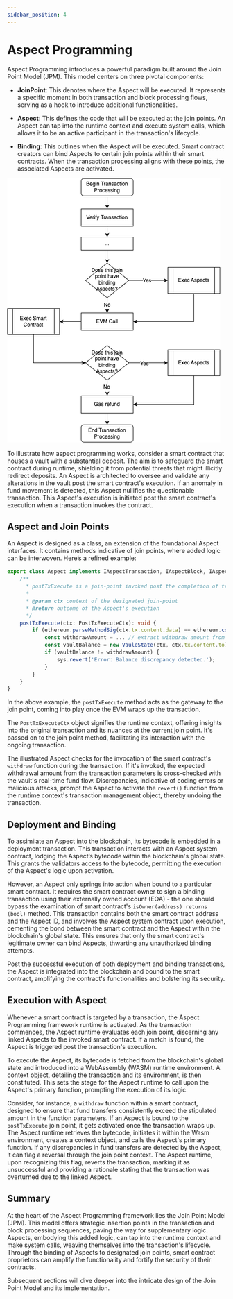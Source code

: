 ```yaml
---
sidebar_position: 4
---
```


# Aspect Programming

Aspect Programming introduces a powerful paradigm built around the Join Point Model (JPM). This model centers on three pivotal components:

- **JoinPoint**: This denotes where the Aspect will be executed. It represents a specific moment in both transaction and block processing flows, serving as a hook to introduce additional functionalities.

- **Aspect**: This defines the code that will be executed at the join points. An Aspect can tap into the runtime context and execute system calls, which allows it to be an active participant in the transaction's lifecycle.

- **Binding**: This outlines when the Aspect will be executed. Smart contract creators can bind Aspects to certain join points within their smart contracts. When the transaction processing aligns with these points, the associated Aspects are activated.

![Aspect Programming Overview](aspect-programming-overview.png)

To illustrate how aspect programming works, consider a smart contract that houses a vault with a substantial deposit. The aim is to safeguard the smart contract during runtime, shielding it from potential threats that might illicitly redirect deposits. An Aspect is architected to oversee and validate any alterations in the vault post the smart contract's execution. If an anomaly in fund movement is detected, this Aspect nullifies the questionable transaction. This Aspect's execution is initiated post the smart contract's execution when a transaction invokes the contract.

## Aspect and Join Points

An Aspect is designed as a class, an extension of the foundational Aspect interfaces. It contains methods indicative of join points, where added logic can be interwoven. Here’s a refined example:

```typescript
export class Aspect implements IAspectTransaction, IAspectBlock, IAspectOperation {
    /**
      * postTxExecute is a join-point invoked post the completion of transaction execution but prior to state commitment.
      *
      * @param ctx context of the designated join-point
      * @return outcome of the Aspect's execution
      */
    postTxExecute(ctx: PostTxExecuteCtx): void {
        if (ethereum.parseMethodSig(ctx.tx.content.data) == ethereum.computeMethodSig('withdraw')) {
            const withdrawAmount = ... // extract withdraw amount from calldata via context.tx.content.data
            const vaultBalance = new VauleState(ctx, ctx.tx.content.to).get('vauleBalance').current(); // state change wrapper class generated by aspect-tool
            if (vaultBalance != withdrawAmount) {
                sys.revert('Error: Balance discrepancy detected.');
            }
        }
    }
}
```

In the above example, the `postTxExecute` method acts as the gateway to the join point, coming into play once the EVM wraps up the transaction.

The `PostTxExecuteCtx` object signifies the runtime context, offering insights into the original transaction and its nuances at the current join point. It's passed on to the join point method, facilitating its interaction with the ongoing transaction.

The illustrated Aspect checks for the invocation of the smart contract's `withdraw` function during the transaction. If it's invoked, the expected withdrawal amount from the transaction parameters is cross-checked with the vault's real-time fund flow. Discrepancies, indicative of coding errors or malicious attacks, prompt the Aspect to activate the `revert()` function from the runtime context's transaction management object, thereby undoing the transaction.

## Deployment and Binding

To assimilate an Aspect into the blockchain, its bytecode is embedded in a deployment transaction. This transaction interacts with an Aspect system contract, lodging the Aspect’s bytecode within the blockchain's global state. This grants the validators access to the bytecode, permitting the execution of the Aspect's logic upon activation.

However, an Aspect only springs into action when bound to a particular smart contract. It requires the smart contract owner to sign a binding transaction using their externally owned account (EOA) - the one should bypass the examination of smart contract's `isOwner(address) returns (bool)` method. This transaction contains both the smart contract address and the Aspect ID, and involves the Aspect system contract upon execution, cementing the bond between the smart contract and the Aspect within the blockchain's global state. This ensures that only the smart contract's legitimate owner can bind Aspects, thwarting any unauthorized binding attempts.

Post the successful execution of both deployment and binding transactions, the Aspect is integrated into the blockchain and bound to the smart contract, amplifying the contract's functionalities and bolstering its security.

## Execution with Aspect

Whenever a smart contract is targeted by a transaction, the Aspect Programming framework runtime is activated. As the transaction commences, the Aspect runtime evaluates each join point, discerning any linked Aspects to the invoked smart contract. If a match is found, the Aspect is triggered post the transaction's execution.

To execute the Aspect, its bytecode is fetched from the blockchain's global state and introduced into a WebAssembly (WASM) runtime environment. A context object, detailing the transaction and its environment, is then constituted. This sets the stage for the Aspect runtime to call upon the Aspect's primary function, prompting the execution of its logic.

Consider, for instance, a `withdraw` function within a smart contract, designed to ensure that fund transfers consistently exceed the stipulated amount in the function parameters. If an Aspect is bound to the `postTxExecute` join point, it gets activated once the transaction wraps up. The Aspect runtime retrieves the bytecode, initiates it within the Wasm environment, creates a context object, and calls the Aspect's primary function. If any discrepancies in fund transfers are detected by the Aspect, it can flag a reversal through the join point context. The Aspect runtime, upon recognizing this flag, reverts the transaction, marking it as unsuccessful and providing a rationale stating that the transaction was overturned due to the linked Aspect.

## Summary

At the heart of the Aspect Programming framework lies the Join Point Model (JPM). This model offers strategic insertion points in the transaction and block processing sequences, paving the way for supplementary logic. Aspects, embodying this added logic, can tap into the runtime context and make system calls, weaving themselves into the transaction's lifecycle. Through the binding of Aspects to designated join points, smart contract proprietors can amplify the functionality and fortify the security of their contracts.

Subsequent sections will dive deeper into the intricate design of the Join Point Model and its implementation.
